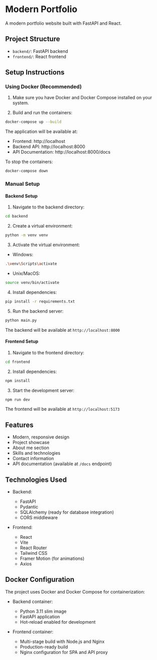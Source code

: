 # Modern Portfolio

A modern portfolio website built with FastAPI and React.

## Project Structure

- `backend/`: FastAPI backend
- `frontend/`: React frontend

## Setup Instructions

### Using Docker (Recommended)

1. Make sure you have Docker and Docker Compose installed on your system.

2. Build and run the containers:
```bash
docker-compose up --build
```

The application will be available at:
- Frontend: http://localhost
- Backend API: http://localhost:8000
- API Documentation: http://localhost:8000/docs

To stop the containers:
```bash
docker-compose down
```

### Manual Setup

#### Backend Setup

1. Navigate to the backend directory:
```bash
cd backend
```

2. Create a virtual environment:
```bash
python -m venv venv
```

3. Activate the virtual environment:
- Windows:
```bash
.\venv\Scripts\activate
```
- Unix/MacOS:
```bash
source venv/bin/activate
```

4. Install dependencies:
```bash
pip install -r requirements.txt
```

5. Run the backend server:
```bash
python main.py
```

The backend will be available at `http://localhost:8000`

#### Frontend Setup

1. Navigate to the frontend directory:
```bash
cd frontend
```

2. Install dependencies:
```bash
npm install
```

3. Start the development server:
```bash
npm run dev
```

The frontend will be available at `http://localhost:5173`

## Features

- Modern, responsive design
- Project showcase
- About me section
- Skills and technologies
- Contact information
- API documentation (available at `/docs` endpoint)

## Technologies Used

- Backend:
  - FastAPI
  - Pydantic
  - SQLAlchemy (ready for database integration)
  - CORS middleware

- Frontend:
  - React
  - Vite
  - React Router
  - Tailwind CSS
  - Framer Motion (for animations)
  - Axios

## Docker Configuration

The project uses Docker and Docker Compose for containerization:

- Backend container:
  - Python 3.11 slim image
  - FastAPI application
  - Hot-reload enabled for development

- Frontend container:
  - Multi-stage build with Node.js and Nginx
  - Production-ready build
  - Nginx configuration for SPA and API proxy 